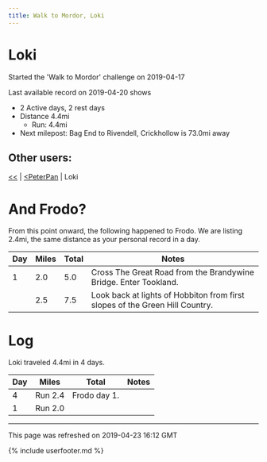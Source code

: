 ```yaml
---
title: Walk to Mordor, Loki
---
```


# Loki

Started the 'Walk to Mordor' challenge on 2019-04-17

Last available record on 2019-04-20 shows
* 2 Active days, 2 rest days
* Distance 4.4mi
  * Run: 4.4mi
* Next milepost: Bag End to Rivendell, Crickhollow is 73.0mi away

## Other users:

[\<\<](PeterPan.md) \| [\<PeterPan](PeterPan.md) \| Loki

# And Frodo?
From this point onward, the following happened to Frodo.
We are listing 2.4mi, the same distance as your personal record in a day.

| Day | Miles | Total | Notes |
| --- | --- | --- | --- |
| 1 | 2.0 | 5.0 | Cross The Great Road from the Brandywine Bridge. Enter Tookland. |
|   | 2.5 | 7.5 | Look back at lights of Hobbiton from first slopes of the Green Hill Country. |


# Log

Loki traveled 4.4mi in 4 days.

| Day | Miles | Total | Notes |
| --- | --- | --- | --- |
 | 4 | Run 2.4 | Frodo day 1. |
 | 1 | Run 2.0 |  |

---
This page was refreshed on 2019-04-23 16:12 GMT

{% include userfooter.md %}
